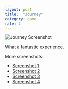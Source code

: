 ```yaml
---
layout: post
title:  "Journey"
category: game
rate: 2
---
```


![Journey Screenshot](http://rmlewisuk.s3.amazonaws.com/Journey_20170204160100.jpg)

What a fantastic experience.

More screenshots:

- [Screenshot 1](http://rmlewisuk.s3.amazonaws.com/Journey_20170204162310.jpg)
- [Screenshot 2](http://rmlewisuk.s3.amazonaws.com/Journey_20170204173119.jpg)
- [Screenshot 3](http://rmlewisuk.s3.amazonaws.com/Journey_20170204173431.jpg)
- [Screenshot 4](http://rmlewisuk.s3.amazonaws.com/Journey_20170204174107.jpg)




